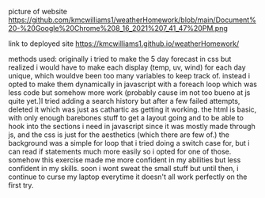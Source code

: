 picture of website
https://github.com/kmcwilliams1/weatherHomework/blob/main/Document%20-%20Google%20Chrome%208_16_2021%207_41_47%20PM.png

link to deployed site
https://kmcwilliams1.github.io/weatherHomework/

methods used:
originally i tried to make the 5 day forecast in css but realized i would have to make each display (temp, uv, wind) for each day unique, which wouldve been too many variables to keep track of. instead i opted to make them dynamically in javascript with a foreach loop which was less code but somehow more work (probably cause im not too bueno at js quite yet.)I tried adding a search history but after a few failed attempts, deleted it which was just as cathartic as getting it working.  the html is basic, with only enough barebones stuff to get a layout going and to be able to hook into the sections i need in javascript since it was mostly made through js, and the css is just for the aesthetics (which there are few of.) the background was a simple for loop that i tried doing a switch case for, but i can read if statements much more easily so i opted for one of those. somehow this exercise made me more confident in my abilities but less confident in my skills. soon i wont sweat the small stuff but until then, i continue to curse my laptop everytime it doesn't all work perfectly on the first try.